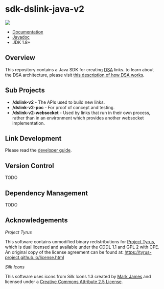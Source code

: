 # sdk-dslink-java-v2
[![](https://jitpack.io/v/iot-dsa-v2/sdk-dslink-java-v2.svg)](https://jitpack.io/#iot-dsa-v2/sdk-dslink-java-v2)

* [Documentation](https://github.com/iot-dsa-v2/sdk-dslink-java-v2/wiki)
* [Javadoc](https://jitpack.io/com/github/iot-dsa-v2/sdk-dslink-java-v2/dslink-v2/master-SNAPSHOT/javadoc/)
* JDK 1.8+


## Overview

This repository contains a Java SDK for creating [DSA](http://iot-dsa.org) links. to learn about 
the DSA architecture, please visit 
[this description of how DSA works](http://iot-dsa.org/get-started/how-dsa-works).

## Sub Projects

  - **/dslink-v2** - The APIs used to build new links.
  - **/dslink-v2-poc** - For proof of concept and testing.
  - **/dslink-v2-websocket** - Used by links that run in their own process, rather
    than in an environment which provides another websocket implementation.
    
## Link Development

Please read the [developer guide](https://github.com/iot-dsa-v2/sdk-dslink-java-v2/wiki/DSLink-Development-Guide).

## Version Control

TODO

## Dependency Management

TODO

## Acknowledgements

_Project Tyrus_

This software contains unmodified binary redistributions for 
[Project Tyrus](https://tyrus-project.github.io/), which is dual licensed 
and available under the CDDL 1.1 and GPL 2 with CPE.  An original copy of the license 
agreement can be found at: https://tyrus-project.github.io/license.html

_Silk Icons_

This software uses icons from Silk Icons 1.3 created by 
[Mark James](http://www.famfamfam.com/lab/icons/silk/) and licensed 
under a [Creative Commons Attribute 2.5 License](http://creativecommons.org/licenses/by/2.5/).
